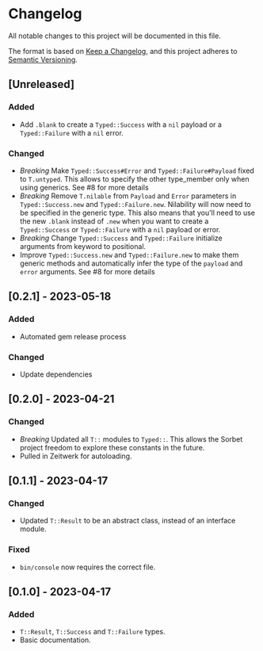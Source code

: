 # Changelog
All notable changes to this project will be documented in this file.

The format is based on [Keep a Changelog](https://keepachangelog.com/en/1.0.0/),
and this project adheres to [Semantic Versioning](https://semver.org/spec/v2.0.0.html).

## [Unreleased]

### Added

- Add `.blank` to create a `Typed::Success` with a `nil` payload or a `Typed::Failure` with a `nil` error.

### Changed

- *Breaking* Make `Typed::Success#Error` and `Typed::Failure#Payload` fixed to `T.untyped`. This allows to specify the other type_member only when using generics. See #8 for more details
- *Breaking* Remove `T.nilable` from `Payload` and `Error` parameters in `Typed::Success.new` and `Typed::Failure.new`. Nilability will now need to be specified in the generic type. This also means that you'll need to use the new `.blank` instead of `.new` when you want to create a `Typed::Success` or `Typed::Failure` with a `nil` payload or error.
- *Breaking* Change `Typed::Success` and `Typed::Failure` initialize arguments from keyword to positional.
- Improve `Typed::Success.new` and `Typed::Failure.new` to make them generic methods and automatically infer the type of the `payload` and `error` arguments. See #8 for more details

## [0.2.1] - 2023-05-18

### Added

- Automated gem release process

### Changed

- Update dependencies

## [0.2.0] - 2023-04-21

### Changed

- *Breaking* Updated all `T::` modules to `Typed::`. This allows the Sorbet project freedom to explore these constants in the future.
- Pulled in Zeitwerk for autoloading.

## [0.1.1] - 2023-04-17

### Changed

- Updated `T::Result` to be an abstract class, instead of an interface module.

### Fixed

- `bin/console` now requires the correct file.

## [0.1.0] - 2023-04-17

### Added

- `T::Result`, `T::Success` and `T::Failure` types.
- Basic documentation.
